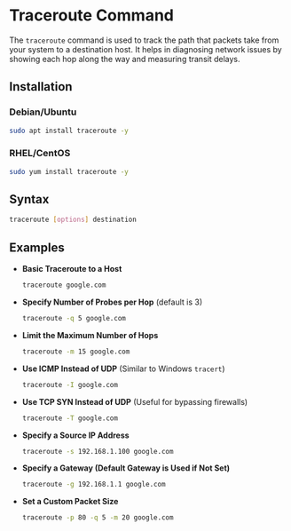 # **Traceroute Command**  

The `traceroute` command is used to track the path that packets take from your system to a destination host. It helps in diagnosing network issues by showing each hop along the way and measuring transit delays.  


## **Installation**  

### **Debian/Ubuntu**  
```bash
sudo apt install traceroute -y
```

### **RHEL/CentOS**  
```bash
sudo yum install traceroute -y
```


## **Syntax**  
```bash
traceroute [options] destination
```



## **Examples**  

- **Basic Traceroute to a Host**  
  ```bash
  traceroute google.com
  ```

- **Specify Number of Probes per Hop** (default is 3)  
  ```bash
  traceroute -q 5 google.com
  ```

- **Limit the Maximum Number of Hops**  
  ```bash
  traceroute -m 15 google.com
  ```

- **Use ICMP Instead of UDP** (Similar to Windows `tracert`)  
  ```bash
  traceroute -I google.com
  ```

- **Use TCP SYN Instead of UDP** (Useful for bypassing firewalls)  
  ```bash
  traceroute -T google.com
  ```

- **Specify a Source IP Address**  
  ```bash
  traceroute -s 192.168.1.100 google.com
  ```

- **Specify a Gateway (Default Gateway is Used if Not Set)**  
  ```bash
  traceroute -g 192.168.1.1 google.com
  ```

- **Set a Custom Packet Size**  
  ```bash
  traceroute -p 80 -q 5 -m 20 google.com
  ```